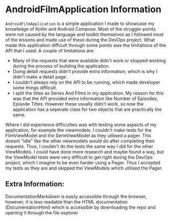 # AndroidFilmApplication Information
`AndroidFilmApplication` is a simple application I made to showcase my knowledge of Kotlin and Android Compose. Most of the struggle-points were not caused by the language and toolkit themselves as I followed most of the lessons and made use of these during the DevOps project. What made this application difficult through some points was the limitations of the API that I used.
A couple of limitations are:
- Many of the requests that were available didn't work or stopped working during the process of building the application.
- Doing detail requests didn't provide extra information, which is why I didn't make a detail page.
- I couldn't always rely on the API to be running, which made developer some things difficult.
- I split the titles as Series And Films in my application. My reason for this was that the API provided extra information like Number of Episodes, Episode Titles. However these usually didn't work, so now the application has a seperate class for two objects that are practically the same.

Where I did experience difficulties was with testing some aspects of my application, for example the viewmodels. I couldn't make tests for the FilmViewModel and the SerieViewModel as they utilised a pager. This doesnt "Idle" like the other viewmodels would do after completing their requests. Thus, I couldn't do the tests the same way I did for the other ViewModels. I could have done more research and maybe found a way, but the ViewModel tests were very difficult to get right during the DevOps project, which I imagine to be even harder using a Pager.
Thus I accepted my tests as they are and skipped the ViewModels which utilised the Pager.

## Extra Information:
 DocumentationMarkdown is easily accessible through the browser, however, it is less readable than the HTML documentation (DocumentationHtml) which is accessible by downloading the repo and opening it through the file explorer
